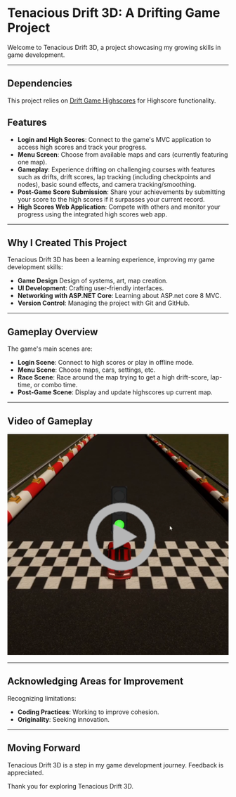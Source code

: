 # Tenacious Drift 3D: A Drifting Game Project

Welcome to Tenacious Drift 3D, a project showcasing my growing skills in game development.

---
## Dependencies

This project relies on [Drift Game Highscores](https://github.com/AsteaFrostweb/2DDriftGameHighscores) for Highscore functionality.


## Features

- **Login and High Scores**: Connect to the game's MVC application to access high scores and track your progress.
- **Menu Screen**: Choose from available maps and cars (currently featuring one map).
- **Gameplay**: Experience drifting on challenging courses with features such as drifts, drift scores, lap tracking (including checkpoints and nodes), basic sound effects, and camera tracking/smoothing.
- **Post-Game Score Submission**: Share your achievements by submitting your score to the high scores if it surpasses your current record.
- **High Scores Web Application**: Compete with others and monitor your progress using the integrated high scores web app.


---

## Why I Created This Project

Tenacious Drift 3D has been a learning experience, improving my game development skills:

- **Game Design** Design of systems, art, map creation.
- **UI Development**: Crafting user-friendly interfaces.
- **Networking with ASP.NET Core**: Learning about ASP.net core 8 MVC.
- **Version Control**: Managing the project with Git and GitHub.

---

## Gameplay Overview

The game's main scenes are:

- **Login Scene**: Connect to high scores or play in offline mode.
- **Menu Scene**: Choose maps, cars, settings, etc.
- **Race Scene**: Race around the map trying to get a high drift-score, lap-time, or combo time.
- **Post-Game Scene**: Display and update highscores up current map.

---

## Video of Gameplay

[![Video Title](ReadMeImages/Thumbnail2.png)](https://www.youtube.com/watch?v=mMqFDnPowNg)


---

## Acknowledging Areas for Improvement

Recognizing limitations:

- **Coding Practices**: Working to improve cohesion.
- **Originality**: Seeking innovation.

---

## Moving Forward

Tenacious Drift 3D is a step in my game development journey. Feedback is appreciated.

Thank you for exploring Tenacious Drift 3D.
